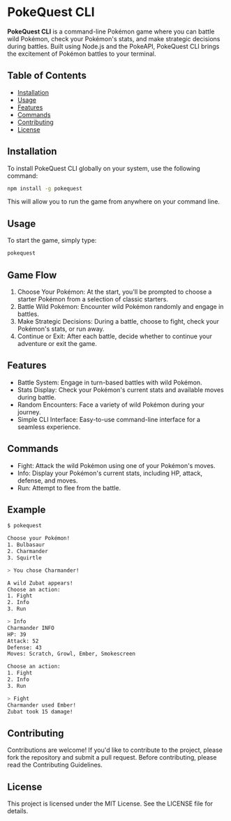 # PokeQuest CLI

**PokeQuest CLI** is a command-line Pokémon game where you can battle wild Pokémon, check your Pokémon's stats, and make strategic decisions during battles. Built using Node.js and the PokeAPI, PokeQuest CLI brings the excitement of Pokémon battles to your terminal.

## Table of Contents

- [Installation](#installation)
- [Usage](#usage)
- [Features](#features)
- [Commands](#commands)
- [Contributing](#contributing)
- [License](#license)

## Installation

To install PokeQuest CLI globally on your system, use the following command:

```bash
npm install -g pokequest
```

This will allow you to run the game from anywhere on your command line.

## Usage
To start the game, simply type:

```bash
pokequest
```

## Game Flow
1. Choose Your Pokémon: At the start, you'll be prompted to choose a starter Pokémon from a selection of classic starters.
2. Battle Wild Pokémon: Encounter wild Pokémon randomly and engage in battles.
3. Make Strategic Decisions: During a battle, choose to fight, check your Pokémon's stats, or run away.
4. Continue or Exit: After each battle, decide whether to continue your adventure or exit the game.

## Features
- Battle System: Engage in turn-based battles with wild Pokémon.
- Stats Display: Check your Pokémon's current stats and available moves during battle.
- Random Encounters: Face a variety of wild Pokémon during your journey.
- Simple CLI Interface: Easy-to-use command-line interface for a seamless experience.

## Commands
- Fight: Attack the wild Pokémon using one of your Pokémon's moves.
- Info: Display your Pokémon's current stats, including HP, attack, defense, and moves.
- Run: Attempt to flee from the battle.

## Example

```bash
$ pokequest

Choose your Pokémon!
1. Bulbasaur
2. Charmander
3. Squirtle

> You chose Charmander!

A wild Zubat appears!
Choose an action:
1. Fight
2. Info
3. Run

> Info
Charmander INFO
HP: 39
Attack: 52
Defense: 43
Moves: Scratch, Growl, Ember, Smokescreen

Choose an action:
1. Fight
2. Info
3. Run

> Fight
Charmander used Ember!
Zubat took 15 damage!
```

## Contributing
Contributions are welcome! If you'd like to contribute to the project, please fork the repository and submit a pull request. Before contributing, please read the Contributing Guidelines.

## License
This project is licensed under the MIT License. See the LICENSE file for details.
